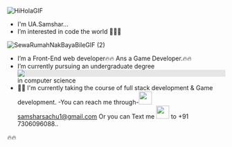 
![HiHolaGIF](https://user-images.githubusercontent.com/86095752/184543820-e75e0ab7-4f02-47e2-96da-8ac4fb8aa9a8.gif)
- I'm UA.Samshar...
- I’m interested in code the world 🧑‍💻🧑

![SewaRumahNakBayaBileGIF (2)](https://user-images.githubusercontent.com/86095752/184543610-4226cb1c-c827-49f2-a0ee-e9cc8497681c.gif)

- I’m a Front-End web developer🔥🔥 Ans a Game Developer.🔥🔥
- I’m currently pursuing an undergraduate degree  <img style="display: block;-webkit-user-select: none;margin: auto;background-color: hsl(0, 0%, 90%);transition: background-color 300ms;" src="https://camo.githubusercontent.com/09b38408ff943f8ae366d8b989561967c7e2eb4a1b9469f2fcdc13cac47395a3/68747470733a2f2f696d672e69636f6e73382e636f6d2f65787465726e616c2d766563746f72736c61622d666c61742d766563746f72736c61622f35332f3030303030302f65787465726e616c2d6465677265652d656475636174696f6e2d766563746f72736c61622d666c61742d766563746f72736c61622e706e67"> in computer science 
- 🧑‍💻 I'm currently taking the course of full stack development & Game development.
-You can reach me through-<img src="https://user-images.githubusercontent.com/86095752/184544231-b0918dfd-c6e8-4865-a546-ef4e0690e5ac.gif" width="30px"> <a href="mailto:samsharsachu1@gmail.com">samsharsachu1@gmail.com</a> Or you can Text me  <img src="https://user-images.githubusercontent.com/86095752/184544735-81219e73-b65c-47b8-995e-405f291e97e0.gif" width="30px"> to +91 7306096088..


<!---
samshar123/samshar123 is a ✨ special ✨ repository because its `README.md` (this file) appears on your GitHub profile.
You can click the Preview link to take a look at your changes.
--->
🔥🔥



